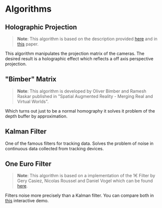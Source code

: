 # Algorithms

## Holographic Projection
> **Note**: This algorithm is based on the description provided
[here](https://en.wikibooks.org/wiki/Cg_Programming/Unity/Projection_for_Virtual_Reality)
and in [this](https://csc.lsu.edu/~kooima/pdfs/gen-perspective.pdf) paper.

This algorithm manipulates the projection matrix of the cameras. The desired
result is a holographic effect which reflects a off axis perspective projection.

## "Bimber" Matrix
> **Note**: This algorithm is developed by Oliver Bimber and Ramesh Raskar
published in "Spatial Augmented Reality - Merging Real and Virtual Worlds".

Which turns out just to be a normal homography it solves it problem of
the depth buffer by approximation.

## Kalman Filter
One of the famous filters for tracking data.
Solves the problem of noise in continuous data collected from tracking devices.

## One Euro Filter
> **Note**: This algorithm is based on a implementation of the 1€ Filter by
Gery Casiez, Nicolas Roussel and Daniel Vogel which can be found
[here](http://cristal.univ-lille.fr/~casiez/1euro/).

Filters noise more precisely than a Kalman filter.
You can compare both in [this](http://cristal.univ-lille.fr/~casiez/1euro/InteractiveDemo/)
interactive demo.
